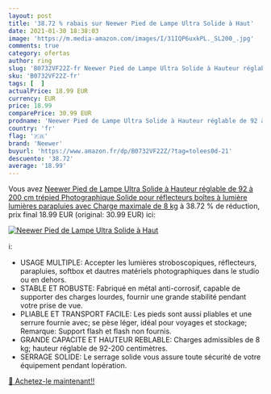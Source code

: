 ```yaml
---
layout: post
title: '38.72 % rabais sur Neewer Pied de Lampe Ultra Solide à Haut'
date: 2021-01-30 18:38:03
image: 'https://m.media-amazon.com/images/I/31IQP6uxkPL._SL200_.jpg'
comments: true
category: ofertas
author: ring
slug: 'B0732VF22Z-fr Neewer Pied de Lampe Ultra Solide à Hauteur réglable de 92...'
sku: 'B0732VF22Z-fr'
tags: [  ]
actualPrice: 18.99 EUR
currency: EUR
price: 18.99
comparePrice: 30.99 EUR
prodname: 'Neewer Pied de Lampe Ultra Solide à Hauteur réglable de 92 à 200 cm  trépied Photographique Solide pour réflecteurs  boîtes à lumière  lumières  parapluies avec Charge maximale de 8 kg'
country: 'fr'
flag: '🇫🇷'
brand: 'Neewer'
buyurl: 'https://www.amazon.fr/dp/B0732VF22Z/?tag=tolees0d-21'
descuento: '38.72'
average: '18.99'
---
```


Vous avez [Neewer Pied de Lampe Ultra Solide à Hauteur réglable de 92 à 200 cm  trépied Photographique Solide pour réflecteurs  boîtes à lumière  lumières  parapluies avec Charge maximale de 8 kg](https://www.amazon.fr/dp/B0732VF22Z/?tag=tolees0d-21)  à  38.72 % de réduction, prix final  18.99 EUR (original: 30.99 EUR) ici:

[![Neewer Pied de Lampe Ultra Solide à Haut](https://m.media-amazon.com/images/I/31IQP6uxkPL._SL200_.jpg)](https://www.amazon.fr/dp/B0732VF22Z/?tag=tolees0d-21)

ℹ️:

- USAGE MULTIPLE: Accepter les lumières stroboscopiques, réflecteurs, parapluies, softbox et dautres matériels photographiques dans le studio ou en dehors.
- STABLE ET ROBUSTE: Fabriqué en métal anti-corrosif, capable de supporter des charges lourdes, fournir une grande stabilité pendant votre prise de vue.
- PLIABLE ET TRANSPORT FACILE: Les pieds sont aussi pliables et une serrure fournie avec; se pèse léger, idéal pour voyages et stockage; Remarque: Support flash et flash non fournis.
- GRANDE CAPACITE ET HAUTEUR REBLABLE: Charges admissibles de 8 kg; hauteur réglable de 92-200 centimètres.
- SERRAGE SOLIDE: Le serrage solide vous assure toute sécurité de votre équipement pendant lopération.

[🛒 Achetez-le maintenant!!](https://www.amazon.fr/dp/B0732VF22Z/?tag=tolees0d-21)
